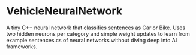 # VehicleNeuralNetwork
A tiny C++ neural network that classifies sentences as Car or Bike. Uses two hidden neurons per category and simple weight updates to learn from example sentences.cs of neural networks without diving deep into AI frameworks.
